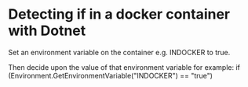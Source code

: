 # Detecting if in a docker container with Dotnet

Set an environment variable on the container e.g. INDOCKER to true.

Then decide upon the value of that environment variable for example:
if (Environment.GetEnvironmentVariable("INDOCKER") == "true")